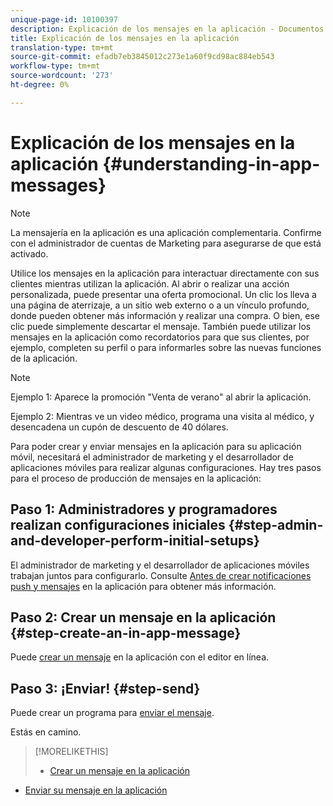 ```yaml
---
unique-page-id: 10100397
description: Explicación de los mensajes en la aplicación - Documentos de marketing - Documentación del producto
title: Explicación de los mensajes en la aplicación
translation-type: tm+mt
source-git-commit: efadb7eb3845012c273e1a60f9cd98ac884eb543
workflow-type: tm+mt
source-wordcount: '273'
ht-degree: 0%

---
```



# Explicación de los mensajes en la aplicación {#understanding-in-app-messages}

>[!NOTE]
>
>La mensajería en la aplicación es una aplicación complementaria. Confirme con el administrador de cuentas de Marketing para asegurarse de que está activado.

Utilice los mensajes en la aplicación para interactuar directamente con sus clientes mientras utilizan la aplicación. Al abrir o realizar una acción personalizada, puede presentar una oferta promocional. Un clic los lleva a una página de aterrizaje, a un sitio web externo o a un vínculo profundo, donde pueden obtener más información y realizar una compra. O bien, ese clic puede simplemente descartar el mensaje.  También puede utilizar los mensajes en la aplicación como recordatorios para que sus clientes, por ejemplo, completen su perfil o para informarles sobre las nuevas funciones de la aplicación.

>[!NOTE]
>
>Ejemplo 1: Aparece la promoción &quot;Venta de verano&quot; al abrir la aplicación.
>
>Ejemplo 2: Mientras ve un video médico, programa una visita al médico, y desencadena un cupón de descuento de 40 dólares.

Para poder crear y enviar mensajes en la aplicación para su aplicación móvil, necesitará el administrador de marketing y el desarrollador de aplicaciones móviles para realizar algunas configuraciones.  Hay tres pasos para el proceso de producción de mensajes en la aplicación:

## Paso 1: Administradores y programadores realizan configuraciones iniciales {#step-admin-and-developer-perform-initial-setups}

El administrador de marketing y el desarrollador de aplicaciones móviles trabajan juntos para configurarlo. Consulte [Antes de crear notificaciones push y mensajes](/help/marketo/product-docs/mobile-marketing/admin/before-you-create-push-notifications-and-in-app-messages.md) en la aplicación para obtener más información.

## Paso 2: Crear un mensaje en la aplicación {#step-create-an-in-app-message}

Puede [crear un mensaje](http://docs.marketo.com/display/docs/create+an+in-app+message) en la aplicación con el editor en línea.

## Paso 3: ¡Enviar! {#step-send}

Puede crear un programa para [enviar el mensaje](http://docs.marketo.com/display/docs/send+your+in-app+message).

Estás en camino.

>[!MORELIKETHIS]
>
>* [Crear un mensaje en la aplicación](http://docs.marketo.com/display/docs/create+an+in-app+message)
   >
   >
* [Enviar su mensaje en la aplicación](http://docs.marketo.com/display/docs/send+your+in-app+message)

